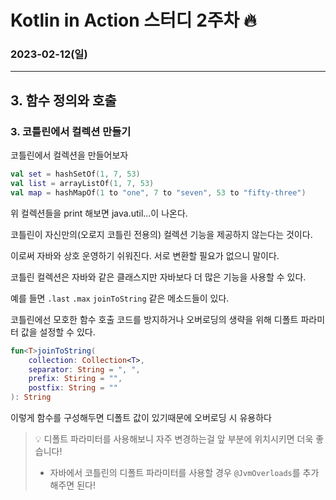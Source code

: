 # Kotlin in Action 스터디 2주차 🔥
### 2023-02-12(일)

---


## 3. 함수 정의와 호출
### 3. 코틀린에서 컬렉션 만들기

코틀린에서 컬렉션을 만들어보자

```kotlin
val set = hashSetOf(1, 7, 53)
val list = arrayListOf(1, 7, 53)
val map = hashMapOf(1 to "one", 7 to "seven", 53 to "fifty-three")
```

위 컬렉션들을 print 해보면 java.util...이 나온다.

코틀린이 자신만의(오로지 코틀린 전용의) 컬렉션 기능을 제공하지 않는다는 것이다.

이로써 자바와 상호 운영하기 쉬워진다. 서로 변환할 필요가 없으니 말이다.

코틀린 컬렉션은 자바와 같은 클래스지만 자바보다 더 많은 기능을 사용할 수 있다.

예를 들면 `.last` `.max` `joinToString` 같은 메소드들이 있다.

코틀린에선 모호한 함수 호출 코드를 방지하거나 오버로딩의 생략을 위해 디폴트 파라미터 값을 설정할 수 있다.

```kotlin
fun<T>joinToString(
    collection: Collection<T>,
    separator: String = ", ",
    prefix: Stiring = "",
    postfix: String = ""
): String
```
이렇게 함수를 구성해두면 디폴트 값이 있기때문에 오버로딩 시 유용하다

> 💡 디폴트 파라미터를 사용해보니 자주 변경하는걸 앞 부분에 위치시키면 더욱 좋습니다!
> + 자바에서 코틀린의 디폴트 파라미터를 사용할 경우 `@JvmOverloads`를 추가해주면 된다!

